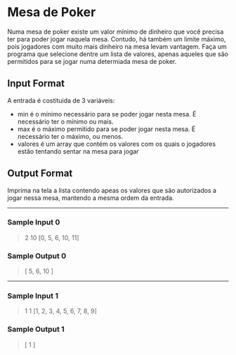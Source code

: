 # Mesa de Poker

Numa mesa de poker existe um valor mínimo de dinheiro que você precisa ter para poder jogar naquela mesa. Contudo, há também um limite máximo, pois jogadores com muito mais dinheiro na mesa levam vantagem. Faça um programa que selecione dentre um lista de valores, apenas aqueles que são permitidos para se jogar numa determiada mesa de poker.

## Input Format

A entrada é costituida de 3 variáveis:
- min é o mínimo necessário para se poder jogar nesta mesa. É necessário ter o mínimo ou mais.
- max é o máximo permitido para se poder jogar nesta mesa. É necessário ter o máximo, ou menos.
- valores é um array que contém os valores com os quais o jogadores estão tentando sentar na mesa para jogar

## Output Format

Imprima na tela a lista contendo apeas os valores que são autorizados a jogar nessa mesa, mantendo a mesma ordem da entrada.

---
### Sample Input 0
> 2
> 10
> [0, 5, 6, 10, 11]

### Sample Output 0
> [ 5, 6, 10 ]
---
### Sample Input 1
> 1
> 1
> [1, 2, 3, 4, 5, 6, 7, 8, 9]

### Sample Output 1
> [ 1 ]